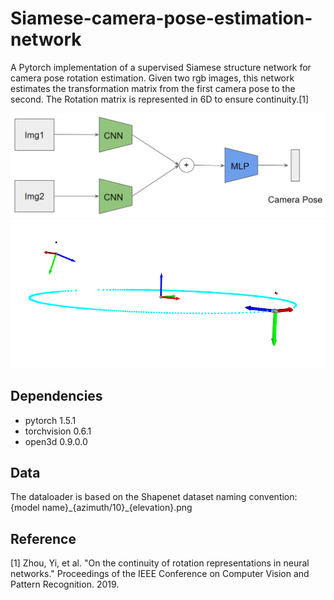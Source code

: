 # Siamese-camera-pose-estimation-network
A Pytorch implementation of a supervised Siamese structure network for camera pose rotation estimation. Given two rgb images, this network estimates the transformation matrix from the first camera pose to the second. The Rotation matrix is represented in 6D to ensure continuity.[1] 

![Architecture](/example/architecture.PNG)
![visual_cpe](/example/visual_cpe.PNG)

## Dependencies
* pytorch 1.5.1 
* torchvision 0.6.1 
* open3d 0.9.0.0

## Data
The dataloader is based on the Shapenet dataset naming convention: {model name}\_{azimuth/10}\_{elevation}.png

## Reference
[1] Zhou, Yi, et al. "On the continuity of rotation representations in neural networks." Proceedings of the IEEE Conference on Computer Vision and Pattern Recognition. 2019.
